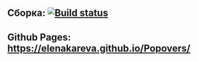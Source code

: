 ## Сборка: [![Build status](https://ci.appveyor.com/api/projects/status/6h2gpl27qwacvpw7/branch/master?svg=true)](https://ci.appveyor.com/project/ElenaKareva/popovers/branch/master)

## Github Pages: https://elenakareva.github.io/Popovers/

